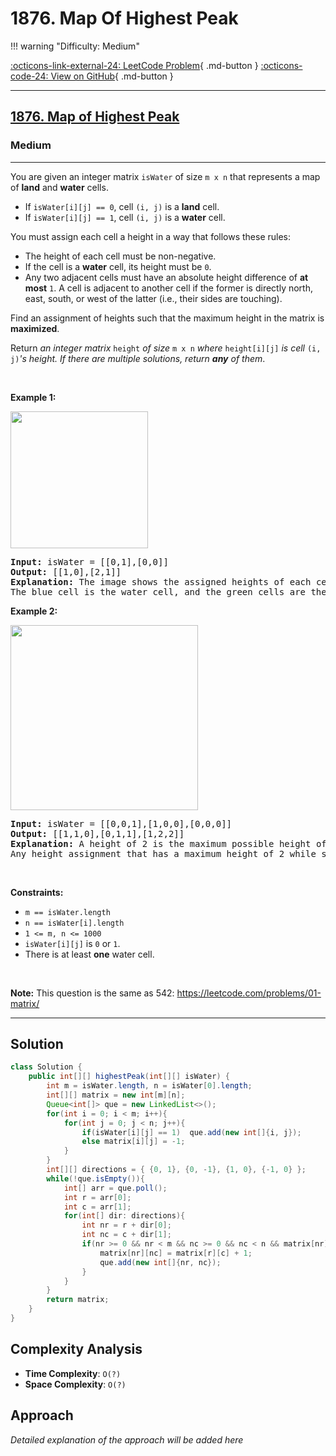 # 1876. Map Of Highest Peak

!!! warning "Difficulty: Medium"

[:octicons-link-external-24: LeetCode Problem](https://leetcode.com/problems/map-of-highest-peak/){ .md-button }
[:octicons-code-24: View on GitHub](https://github.com/RAJ8664/Leetcode/tree/master/1876-map-of-highest-peak){ .md-button }

---

<h2><a href="https://leetcode.com/problems/map-of-highest-peak">1876. Map of Highest Peak</a></h2><h3>Medium</h3><hr><p>You are given an integer matrix <code>isWater</code> of size <code>m x n</code> that represents a map of <strong>land</strong> and <strong>water</strong> cells.</p>

<ul>
	<li>If <code>isWater[i][j] == 0</code>, cell <code>(i, j)</code> is a <strong>land</strong> cell.</li>
	<li>If <code>isWater[i][j] == 1</code>, cell <code>(i, j)</code> is a <strong>water</strong> cell.</li>
</ul>

<p>You must assign each cell a height in a way that follows these rules:</p>

<ul>
	<li>The height of each cell must be non-negative.</li>
	<li>If the cell is a <strong>water</strong> cell, its height must be <code>0</code>.</li>
	<li>Any two adjacent cells must have an absolute height difference of <strong>at most</strong> <code>1</code>. A cell is adjacent to another cell if the former is directly north, east, south, or west of the latter (i.e., their sides are touching).</li>
</ul>

<p>Find an assignment of heights such that the maximum height in the matrix is <strong>maximized</strong>.</p>

<p>Return <em>an integer matrix </em><code>height</code><em> of size </em><code>m x n</code><em> where </em><code>height[i][j]</code><em> is cell </em><code>(i, j)</code><em>&#39;s height. If there are multiple solutions, return <strong>any</strong> of them</em>.</p>

<p>&nbsp;</p>
<p><strong class="example">Example 1:</strong></p>

<p><strong><img alt="" src="https://assets.leetcode.com/uploads/2021/01/10/screenshot-2021-01-11-at-82045-am.png" style="width: 220px; height: 219px;" /></strong></p>

<pre>
<strong>Input:</strong> isWater = [[0,1],[0,0]]
<strong>Output:</strong> [[1,0],[2,1]]
<strong>Explanation:</strong> The image shows the assigned heights of each cell.
The blue cell is the water cell, and the green cells are the land cells.
</pre>

<p><strong class="example">Example 2:</strong></p>

<p><strong><img alt="" src="https://assets.leetcode.com/uploads/2021/01/10/screenshot-2021-01-11-at-82050-am.png" style="width: 300px; height: 296px;" /></strong></p>

<pre>
<strong>Input:</strong> isWater = [[0,0,1],[1,0,0],[0,0,0]]
<strong>Output:</strong> [[1,1,0],[0,1,1],[1,2,2]]
<strong>Explanation:</strong> A height of 2 is the maximum possible height of any assignment.
Any height assignment that has a maximum height of 2 while still meeting the rules will also be accepted.
</pre>

<p>&nbsp;</p>
<p><strong>Constraints:</strong></p>

<ul>
	<li><code>m == isWater.length</code></li>
	<li><code>n == isWater[i].length</code></li>
	<li><code>1 &lt;= m, n &lt;= 1000</code></li>
	<li><code>isWater[i][j]</code> is <code>0</code> or <code>1</code>.</li>
	<li>There is at least <strong>one</strong> water cell.</li>
</ul>

<p>&nbsp;</p>
<p><strong>Note:</strong> This question is the same as 542: <a href="https://leetcode.com/problems/01-matrix/description/" target="_blank">https://leetcode.com/problems/01-matrix/</a></p>


---

## Solution

```java
class Solution {
    public int[][] highestPeak(int[][] isWater) {
        int m = isWater.length, n = isWater[0].length;
        int[][] matrix = new int[m][n];
        Queue<int[]> que = new LinkedList<>();
        for(int i = 0; i < m; i++){
            for(int j = 0; j < n; j++){
                if(isWater[i][j] == 1)  que.add(new int[]{i, j});
                else matrix[i][j] = -1;
            }
        }
        int[][] directions = { {0, 1}, {0, -1}, {1, 0}, {-1, 0} };
        while(!que.isEmpty()){
            int[] arr = que.poll();
            int r = arr[0];
            int c = arr[1];
            for(int[] dir: directions){
                int nr = r + dir[0];
                int nc = c + dir[1];
                if(nr >= 0 && nr < m && nc >= 0 && nc < n && matrix[nr][nc] ==- 1){
                    matrix[nr][nc] = matrix[r][c] + 1;  
                    que.add(new int[]{nr, nc});      
                } 
            }
        }
        return matrix;
    }
}
```

## Complexity Analysis

- **Time Complexity**: `O(?)`
- **Space Complexity**: `O(?)`

## Approach

*Detailed explanation of the approach will be added here*

